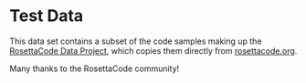 # Test Data

This data set contains a subset of the code samples making up the
[RosettaCode Data Project](https://github.com/acmeism/RosettaCodeData), which copies them directly from
[rosettacode.org](http://rosettacode.org). 

Many thanks to the RosettaCode community! 